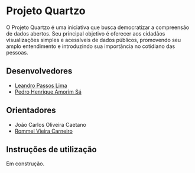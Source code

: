 # Projeto Quartzo

O Projeto Quartzo é uma iniciativa que busca democratizar a compreensão de dados abertos. Seu principal objetivo é oferecer aos cidadãos visualizações simples e acessíveis de dados públicos, promovendo seu amplo entendimento e introduzindo sua importância no cotidiano das pessoas.

## Desenvolvedores

* [Leandro Passos Lima](https://github.com/LPL1997)
* [Pedro Henrique Amorim Sá](https://github.com/pedro-as)

## Orientadores

* João Carlos Oliveira Caetano
* [Rommel Vieira Carneiro](https://github.com/rommelcarneiro)

## Instruções de utilização

Em construção.
